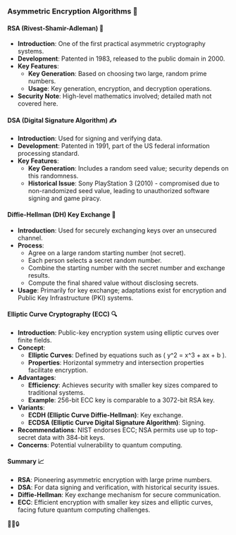 ### Asymmetric Encryption Algorithms 🔐

#### **RSA (Rivest-Shamir-Adleman)** 🔑

- **Introduction**: One of the first practical asymmetric cryptography systems.
- **Development**: Patented in 1983, released to the public domain in 2000.
- **Key Features**:
  - **Key Generation**: Based on choosing two large, random prime numbers.
  - **Usage**: Key generation, encryption, and decryption operations.
- **Security Note**: High-level mathematics involved; detailed math not covered here.

#### **DSA (Digital Signature Algorithm)** ✍️

- **Introduction**: Used for signing and verifying data.
- **Development**: Patented in 1991, part of the US federal information processing standard.
- **Key Features**:
  - **Key Generation**: Includes a random seed value; security depends on this randomness.
  - **Historical Issue**: Sony PlayStation 3 (2010) - compromised due to non-randomized seed value, leading to unauthorized software signing and game piracy.

#### **Diffie-Hellman (DH) Key Exchange** 🔄

- **Introduction**: Used for securely exchanging keys over an unsecured channel.
- **Process**:
  - Agree on a large random starting number (not secret).
  - Each person selects a secret random number.
  - Combine the starting number with the secret number and exchange results.
  - Compute the final shared value without disclosing secrets.
- **Usage**: Primarily for key exchange; adaptations exist for encryption and Public Key Infrastructure (PKI) systems.

#### **Elliptic Curve Cryptography (ECC)** 🔍

- **Introduction**: Public-key encryption system using elliptic curves over finite fields.
- **Concept**:
  - **Elliptic Curves**: Defined by equations such as \( y^2 = x^3 + ax + b \).
  - **Properties**: Horizontal symmetry and intersection properties facilitate encryption.
- **Advantages**:
  - **Efficiency**: Achieves security with smaller key sizes compared to traditional systems.
  - **Example**: 256-bit ECC key is comparable to a 3072-bit RSA key.
- **Variants**:
  - **ECDH (Elliptic Curve Diffie-Hellman)**: Key exchange.
  - **ECDSA (Elliptic Curve Digital Signature Algorithm)**: Signing.
- **Recommendations**: NIST endorses ECC; NSA permits use up to top-secret data with 384-bit keys.
- **Concerns**: Potential vulnerability to quantum computing.

#### **Summary** 📈

- **RSA**: Pioneering asymmetric encryption with large prime numbers.
- **DSA**: For data signing and verification, with historical security issues.
- **Diffie-Hellman**: Key exchange mechanism for secure communication.
- **ECC**: Efficient encryption with smaller key sizes and elliptic curves, facing future quantum computing challenges.

🔑💬🔒